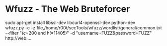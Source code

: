 # Wfuzz - The Web Bruteforcer
sudo apt-get install libssl-dev libcurl4-openssl-dev python-dev <br>
wfuzz.py -c -z file,/home/r00t/secTools/wfuzz/wordlist/general/common.txt --filter "(c=200 and h!=11405)" -d "username=FUZZ&amp;password=FUZZ" http://web....
